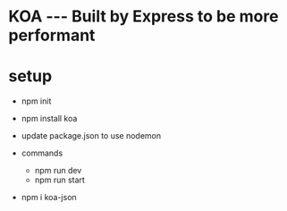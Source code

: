 # KOA --- Built by Express to be more performant
# setup
* npm init
* npm install koa
* update package.json to use nodemon
* commands
  * npm run dev
  * npm run start

* npm i koa-json